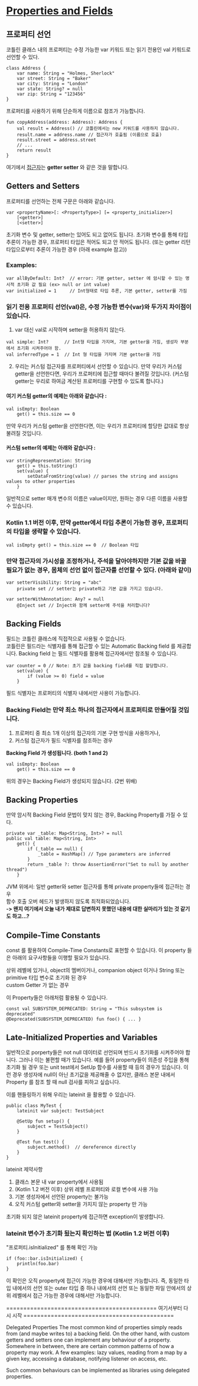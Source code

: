 # [Properties and Fields](https://kotlinlang.org/docs/reference/properties.html)

## 프로퍼티 선언
코틀린 클래스 내의 프로퍼티는 수정 가능한 var 키워드 또는 읽기 전용인 val 키워드로 선언할 수 있다.

```
class Address {
    var name: String = "Holmes, Sherlock"
    var street: String = "Baker"
    var city: String = "London"
    var state: String? = null
    var zip: String = "123456"
}
```
프로퍼티를 사용하기 위해 단순하게 이름으로 참조가 가능합니다.

```
fun copyAddress(address: Address): Address {
    val result = Address() // 코틀린에서는 new 키워드를 사용하지 않습니다.
    result.name = address.name // 접근자가 호출됨 (이름으로 호출)
    result.street = address.street
    // ...
    return result
}
```

여기에서 [접근자](https://kotlinlang.org/api/latest/jvm/stdlib/kotlin.reflect/-k-property/-accessor/index.html)는 **getter setter** 와 같은 것을 말합니다.  

## Getters and Setters
프로퍼티를 선언하는 전체 구문은 아래와 같습니다.

```
var <propertyName>[: <PropertyType>] [= <property_initializer>]
    [<getter>]
    [<setter>]
```

초기화 변수 및 getter, setter는 있어도 되고 없어도 됩니다.
초기화 변수를 통해 타입 추론이 가능한 경우, 프로퍼티 타입은 적어도 되고 안 적어도 됩니다. 
(또는 getter 리턴 타입으로부터 추론이 가능한 경우 (아래 example 참고))

### Examples:

```
var allByDefault: Int?  // error: 기본 getter, setter 에 암시할 수 있는 명시적 초기화 값 필요 (ex> null or int value)
var initialized = 1     // Int형태로 타입 추론, 기본 getter, setter를 가짐
```

### 읽기 전용 프로퍼티 선언(val)은, 수정 가능한 변수(var)와 두가지 차이점이 있습니다.

1. var 대신 val로 시작하며 setter을 허용하지 않는다.

```
val simple: Int?      // Int형 타입을 가지며, 기본 getter을 가짐, 생성자 부분에서 초기화 시켜주어야 함.
val inferredType = 1  // Int 형 타입을 가지며 기본 getter을 가짐 
```

2. 우리는 커스텀 접근자를 프로퍼티에서 선언할 수 있습니다.
만약 우리가 커스텀 getter을 선언한다면, 우리가 프로퍼티에 접근할 때마다 불려질 것입니다.
(커스텀 getter는 우리로 하여금 계산된 프로퍼티를 구현할 수 있도록 합니다.)

#### 여기 커스텀 getter의 예제는 아래와 같습니다 : 

```
val isEmpty: Boolean
    get() = this.size == 0
```
만약 우리가 커스텀 getter을 선언한다면, 이는 우리가 프로퍼티에 할당한 값대로 항상 불려질 것입니다.

#### 커스텀 setter의 예제는 아래와 같습니다 : 

```
var stringRepresentation: String
    get() = this.toString()
    set(value) {
        setDataFromString(value) // parses the string and assigns values to other properties
    }
```
일반적으로 setter 매개 변수의 이름은 value이지만, 원하는 경우 다른 이름을 사용할 수 있습니다.  
  
### Kotlin 1.1 버전 이후, 만약 getter에서 타입 추론이 가능한 경우, 프로퍼티의 타입을 생략할 수 있습니다.

```
val isEmpty get() = this.size == 0  // Boolean 타입
```

### 만약 접근자의 가시성을 조정하거나, 주석을 달아야하지만 기본 값을 바꿀 필요가 없는 경우, 몸체의 선언 없이 접근자를 선언할 수 있다. (아래와 같이)
```
var setterVisibility: String = "abc"
    private set // setter는 private하고 기본 값을 가지고 있습니다.
​
var setterWithAnnotation: Any? = null
    @Inject set // Inject와 함께 setter에 주석을 처리합니다?
```

## Backing Fields
필드는 코틀린 클래스에 직접적으로 사용될 수 없습니다.  
코틀린은 필드라는 식별자를 통해 접근할 수 있는 Automatic Backing field 를 제공합니다.
Backing field 는 필드 식별자를 활용해 접근자에서만 참조될 수 있습니다.

```
var counter = 0 // Note: 초기 값을 backing field를 직접 할당합니다.
    set(value) {
        if (value >= 0) field = value
    }
```
필드 식별자는 프로퍼티의 식별자 내에서만 사용이 가능합니다.

### Backing Field는 만약 최소 하나의 접근자에서 프로퍼티로 만들어질 것입니다.

1. 프로퍼티 중 최소 1개 이상의 접근자의 기본 구현 방식을 사용하거나,
2. 커스텀 접근자가 필드 식별자를 참조하는 경우  

**Backing Field 가 생성됩니다. (both 1 and 2)**  

```
val isEmpty: Boolean
    get() = this.size == 0
```

위의 경우는 Backing Field가 생성되지 않습니다.
(2번 위배)

## Backing Properties
만약 암시적 Backing Field 문법이 맞지 않는 경우, Backing Property를 가질 수 있다.

```
private var _table: Map<String, Int>? = null
public val table: Map<String, Int>
    get() {
        if (_table == null) {
            _table = HashMap() // Type parameters are inferred
        }
        return _table ?: throw AssertionError("Set to null by another thread")
    }
```
JVM 위에서: 일반 getter와 setter 접근자를 통해 private property들에 접근하는 경우  
함수 호출 오버 헤드가 발생하지 않도록 최적화되었습니다.  
**-> 왠지 여기에서 오늘 내가 제대로 답변하지 못했던 내용에 대한 실마리가 있는 것 같기도 하고...?**

## Compile-Time Constants
const 를 활용하여 Compile-Time Constants로 표현할 수 있습니다.
이 property 들은 아래의 요구사항들을 이행할 필요가 있습니다.

상위 레벨에 있거나, object의 멤버이거나, companion object 이거나
String 또는 primitive 타입 변수로 초기화 된 경우  
custom Getter 가 없는 경우 

이 Property들은 아래처럼 활용될 수 있습니다.

```
const val SUBSYSTEM_DEPRECATED: String = "This subsystem is deprecated"
@Deprecated(SUBSYSTEM_DEPRECATED) fun foo() { ... }
```

## Late-Initialized Properties and Variables

일반적으로 porperty들은 not null 데이터로 선언되며 반드시 초기화를 시켜주어야 합니다.
그러나 이는 불편할 때가 있습니다. 예를 들어 property들이 의존성 주입을 통해 초기화 될 경우 또는 unit test에서 SetUp 함수를 사용할 때 등의 경우가 있습니다.
이런 경우 생성자에 null이 아닌 초기값을 제공해줄 수 없지만, 클래스 본문 내에서 Property 를 참조 할 때 null 검사를 피하고 싶습니다.

이를 핸들링하기 위해 우리는 lateinit 을 활용할 수 있습니다.
```
public class MyTest {
    lateinit var subject: TestSubject

    @SetUp fun setup() {
        subject = TestSubject()
    }

    @Test fun test() {
        subject.method()  // dereference directly
    }
}
```

lateinit 제약사항
1. 클래스 본문 내 var property에서 사용됨
2. (Kotlin 1.2 버전 이후) 상위 레벨 프로퍼티와 로컬 변수에 사용 가능
2. 기본 생성자에서 선언된 property는 불가능
3. 오직 커스텀 getter와 setter을 가지지 않는 property 만 가능

초기화 되지 않은 lateinit property에 접근하면 exception이 발생합니다.

### lateinit 변수가 초기화 됬는지 확인하는 법 (Kotlin 1.2 버전 이후)

"프로퍼티.isInitialized" 를 통해 확인 가능  
```
if (foo::bar.isInitialized) {
    println(foo.bar)
}
```
이 확인은 오직 property에 접근이 가능한 경우에 대해서만 가능합니다.
즉, 동일한 타입 내에서의 선언 또는 outer 타입 중 하나 내에서의 선언 또는 동일한 파일 안에서의 상위 레벨에서 접근 가능한 경우에 대해서만 가능합니다.

============================================ 여기서부터 다시 시작 ============================================

Delegated Properties
The most common kind of properties simply reads from (and maybe writes to) a backing field. On the other hand, with custom getters and setters one can implement any behaviour of a property. Somewhere in between, there are certain common patterns of how a property may work. A few examples: lazy values, reading from a map by a given key, accessing a database, notifying listener on access, etc.

Such common behaviours can be implemented as libraries using delegated properties.

